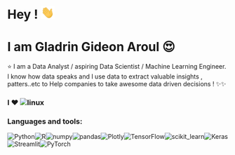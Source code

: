 # Hey ! <img src = "https://raw.githubusercontent.com/ABSphreak/ABSphreak/master/gifs/Hi.gif" width = 30px></img> 
# I am Gladrin Gideon Aroul :heart_eyes:
:star: I am a Data Analyst / aspiring Data Scientist / Machine Learning Engineer. I know how data speaks and I use data to extract valuable insights , patters..etc to Help companies to take awesome data driven decisions !
✨✨
### I :heart: <img alt="linux" src="https://img.shields.io/badge/Linux-FCC624?style=for-the-badge&logo=linux&logoColor=black"/>
### Languages and tools:
<img alt="Python" src="https://img.shields.io/badge/Python-3776AB?style=for-the-badge&logo=python&logoColor=white"/><img alt="R" src="https://img.shields.io/badge/r-%23276DC3.svg?style=for-the-badge&logo=r&logoColor=white"/><img alt="numpy" src="https://img.shields.io/badge/Numpy-777BB4?style=for-the-badge&logo=numpy&logoColor=white"/><img alt="pandas" src="https://img.shields.io/badge/Pandas-2C2D72?style=for-the-badge&logo=pandas&logoColor=white"/><img alt="Plotly" src="https://img.shields.io/badge/Plotly-239120?style=for-the-badge&logo=plotly&logoColor=white"/><img alt="TensorFlow" src="https://img.shields.io/badge/TensorFlow-FF6F00?style=for-the-badge&logo=TensorFlow&logoColor=white"/><img alt="scikit_learn" src="https://img.shields.io/badge/scikit_learn-F7931E?style=for-the-badge&logo=scikit-learn&logoColor=white"/><img alt="Keras" src="https://img.shields.io/badge/Keras-D00000?style=for-the-badge&logo=Keras&logoColor=white"/><img alt="Streamlit" src="https://img.shields.io/badge/Streamlit-FF4B4B?style=for-the-badge&logo=Streamlit&logoColor=white"/><img alt="PyTorch" src="https://img.shields.io/badge/PyTorch-EE4C2C?style=for-the-badge&logo=PyTorch&logoColor=white"/>

